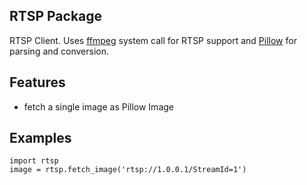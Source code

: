 
## RTSP Package

RTSP Client. Uses [ffmpeg](https://www.ffmpeg.org/) system call for RTSP support and [Pillow](https://pillow.readthedocs.io/en/5.1.x/) for parsing and conversion.

## Features

  * fetch a single image as Pillow Image

## Examples

    import rtsp
    image = rtsp.fetch_image('rtsp://1.0.0.1/StreamId=1')
    
